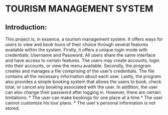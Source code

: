 # TOURISM MANAGEMENT SYSTEM 
## Introduction:
  This project is, in essence, a tourism management system. It offers ways for users to view and book tours of their choice through several features available within the system.
Firstly, it offers a unique login mode with credentials: Username and Password. All users share the same interface and have access to certain features. The users may create accounts, login into their accounts, or view the menu available.
Secondly, the program creates and manages a file comprising of the user’s credentials. The file contains all the necessary information about each user.
Lastly, the program also provides a simple booking system that allows the users to book, check total, or cancel any booking associated with the user. In addition, the user can also change their password after logging in. 
However, there are certain limitations:
    * The user can make bookings for one place at a time
    * The user cannot customize his tour plans.
    * The user's personal information is not stored. 
